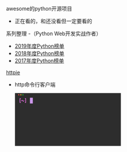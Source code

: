 awesome的python开源项目

- 正在看的，和还没看但一定要看的



系列整理 -（Python Web开发实战作者）

- [2019年度Python榜单](https://annual2019.pycourses.com/)
- [2018年度Python榜单](https://annual2018.pycourses.com/)
- [2017年度Python榜单](https://annual2017.pycourses.com/)



[httpie](https://github.com/httpie/httpie)

- http命令行客户端

  <img src="pic/httpie.gif" width="60%">